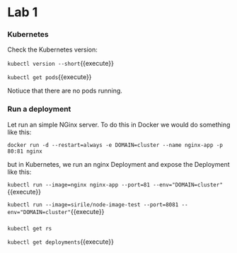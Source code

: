 # Lab 1

<!-- `kubeadm init --kubernetes-version $(kubeadm version -o short)`{{execute HOST1}} -->

### Kubernetes

Check the Kubernetes version:

`kubectl version --short`{{execute}}

<!-- `kubectl cluster-info`

`kubectl get nodes` -->

`kubectl get pods`{{execute}}

Notiuce that there are no pods running.

### Run a deployment

Let run an simple NGinx server. To do this in Docker we would do something like this:

`docker run -d --restart=always -e DOMAIN=cluster --name nginx-app -p 80:81 nginx`

but in Kubernetes, we run an nginx Deployment and expose the Deployment like this:

`kubectl run --image=nginx nginx-app --port=81 --env="DOMAIN=cluster"`{{execute}}

`kubectl run --image=sirile/node-image-test --port=8081 --env="DOMAIN=cluster"`{{execute}}

###

`kubectl get rs`

`kubectl get deployments`{{execute}}

